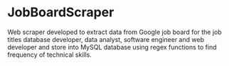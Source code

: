 # JobBoardScraper
Web scraper developed to extract data from Google job board for the job titles database developer, data analyst, software engineer and web developer and store into MySQL database using regex functions to find frequency of technical skills.
